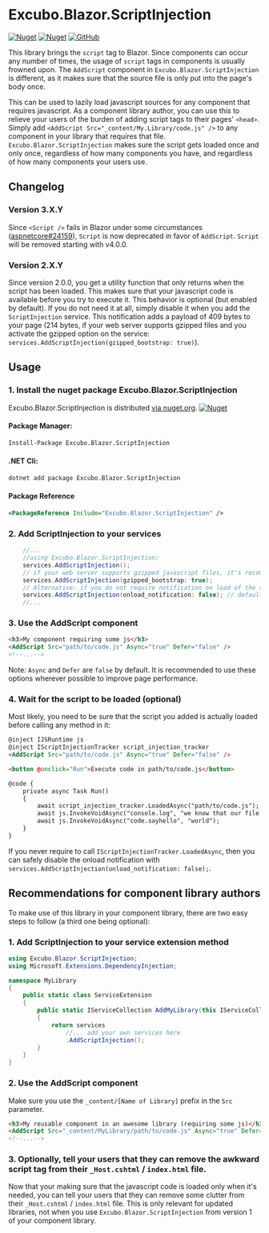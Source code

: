 # Excubo.Blazor.ScriptInjection

[![Nuget](https://img.shields.io/nuget/v/Excubo.Blazor.ScriptInjection)](https://www.nuget.org/packages/Excubo.Blazor.ScriptInjection/)
[![Nuget](https://img.shields.io/nuget/dt/Excubo.Blazor.ScriptInjection)](https://www.nuget.org/packages/Excubo.Blazor.ScriptInjection/)
[![GitHub](https://img.shields.io/github/license/excubo-ag/Blazor.ScriptInjection)](https://github.com/excubo-ag/Blazor.ScriptInjection/)

This library brings the `script` tag to Blazor. Since components can occur any number of times, the usage of `script` tags in components is usually frowned upon.
The `AddScript` component in `Excubo.Blazor.ScriptInjection` is different, as it makes sure that the source file is only put into the page's body once.

This can be used to lazily load javascript sources for any component that requires javascript.
As a component library author, you can use this to relieve your users of the burden of adding script tags to their pages' `<head>`.
Simply add `<AddScript Src="_content/My.Library/code.js" />` to any component in your library that requires that file.
`Excubo.Blazor.ScriptInjection` makes sure the script gets loaded once and only once, regardless of how many components you have, and regardless of how many components your users use.

## Changelog

### Version 3.X.Y

Since `<Script />` fails in Blazor under some circumstances ([aspnetcore#24159](https://github.com/dotnet/aspnetcore/issues/24159)), `Script` is now deprecated in favor of `AddScript`.
`Script` will be removed starting with v4.0.0.

### Version 2.X.Y

Since version 2.0.0, you get a utility function that only returns when the script has been loaded. This makes sure that your javascript code is available before you try to execute it.
This behavior is optional (but enabled by default). If you do not need it at all, simply disable it when you add the `ScriptInjection` service.
This notification adds a payload of 409 bytes to your page (214 bytes, if your web server supports gzipped files and you activate the gzipped option on the service: `services.AddScriptInjection(gzipped_bootstrap: true)`).

## Usage

### 1. Install the nuget package Excubo.Blazor.ScriptInjection

Excubo.Blazor.ScriptInjection is distributed [via nuget.org](https://www.nuget.org/packages/Excubo.Blazor.ScriptInjection/).
[![Nuget](https://img.shields.io/nuget/v/Excubo.Blazor.ScriptInjection)](https://www.nuget.org/packages/Excubo.Blazor.ScriptInjection/)

#### Package Manager:
```ps
Install-Package Excubo.Blazor.ScriptInjection
```

#### .NET Cli:
```cmd
dotnet add package Excubo.Blazor.ScriptInjection
```

#### Package Reference
```xml
<PackageReference Include="Excubo.Blazor.ScriptInjection" />
```

### 2. Add ScriptInjection to your services

```cs
    //...
    //using Excubo.Blazor.ScriptInjection;
    services.AddScriptInjection();
    // if your web server supports gzipped javascript files, it's recommended to use the following instead:
    services.AddScriptInjection(gzipped_bootstrap: true);
    // Alternative: if you do not require notification on load of the scripts, disable it completely:
    services.AddScriptInjection(onload_notification: false); // default is true.
    //...
```

### 3. Use the AddScript component

```html
<h3>My component requiring some js</h3>
<AddScript Src="path/to/code.js" Async="true" Defer="false" />
<!--...-->
```

Note: `Async` and `Defer` are `false` by default. It is recommended to use these options wherever possible to improve page performance.

### 4. Wait for the script to be loaded (optional)

Most likely, you need to be sure that the script you added is actually loaded before calling any method in it:

```html
@inject IJSRuntime js
@inject IScriptInjectionTracker script_injection_tracker
<AddScript Src="path/to/code.js" Async="true" Defer="false" />

<button @onclick="Run">Execute code in path/to/code.js</button>

@code {
    private async Task Run()
    {
        await script_injection_tracker.LoadedAsync("path/to/code.js");
        await js.InvokeVoidAsync("console.log", "we know that our file has been loaded successfully! now we execute something");
        await js.InvokeVoidAsync("code.sayhello", "world");
    }
}
```

If you never require to call `IScriptInjectionTracker.LoadedAsync`, then you can safely disable the onload notification with `services.AddScriptInjection(onload_notification: false);`.

## Recommendations for component library authors

To make use of this library in your component library, there are two easy steps to follow (a third one being optional):

### 1. Add ScriptInjection to your service extension method

```cs
using Excubo.Blazor.ScriptInjection;
using Microsoft.Extensions.DependencyInjection;

namespace MyLibrary
{
    public static class ServiceExtension
    {
        public static IServiceCollection AddMyLibrary(this IServiceCollection services)
        {
            return services
                //... add your own services here
                .AddScriptInjection();
        }
    }
}
```

### 2. Use the AddScript component

Make sure you use the `_content/[Name of Library]` prefix in the `Src` parameter.

```html
<h3>My reusable component in an awesome library (requiring some js)</h3>
<AddScript Src="_content/MyLibrary/path/to/code.js" Async="true" Defer="false" />
<!--...-->
```

### 3. Optionally, tell your users that they can remove the awkward script tag from their `_Host.cshtml` / `index.html` file.

Now that your making sure that the javascript code is loaded only when it's needed, you can tell your users that they can remove some clutter from their `_Host.cshtml` / `index.html` file.
This is only relevant for updated libraries, not when you use `Excubo.Blazor.ScriptInjection` from version 1 of your component library.
